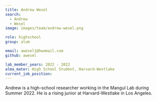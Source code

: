 ```yaml
---
title: Andrew Wesel
search:
  - Andrew
  - Wesel
image: images/team/andrew-wesel.png

role: highschool
group: alum

email: awesel1@hwemail.com
github: awesel

lab_member_years: 2022 - 2022
alma_mater: High School Student, Harvard-Westlake
current_job_position: 
---
```


Andrew is a high-school researcher working in the Mangul Lab during Summer 2022.  He is a rising junior at Harvard-Westlake in Los Angeles.
